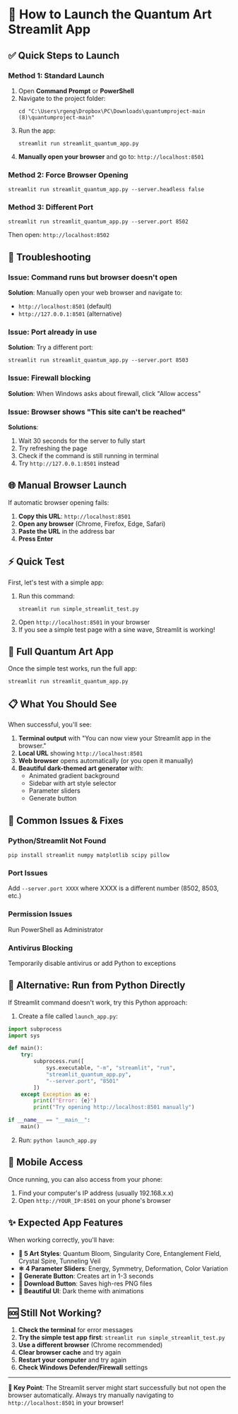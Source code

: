 # 🚀 How to Launch the Quantum Art Streamlit App

## ✅ Quick Steps to Launch

### **Method 1: Standard Launch**
1. Open **Command Prompt** or **PowerShell**
2. Navigate to the project folder:
   ```
   cd "C:\Users\rgeng\Dropbox\PC\Downloads\quantumproject-main (8)\quantumproject-main"
   ```
3. Run the app:
   ```
   streamlit run streamlit_quantum_app.py
   ```
4. **Manually open your browser** and go to: `http://localhost:8501`

### **Method 2: Force Browser Opening**
```
streamlit run streamlit_quantum_app.py --server.headless false
```

### **Method 3: Different Port**
```
streamlit run streamlit_quantum_app.py --server.port 8502
```
Then open: `http://localhost:8502`

## 🔧 Troubleshooting

### **Issue: Command runs but browser doesn't open**
**Solution**: Manually open your web browser and navigate to:
- `http://localhost:8501` (default)
- `http://127.0.0.1:8501` (alternative)

### **Issue: Port already in use**
**Solution**: Try a different port:
```
streamlit run streamlit_quantum_app.py --server.port 8503
```

### **Issue: Firewall blocking**
**Solution**: When Windows asks about firewall, click "Allow access"

### **Issue: Browser shows "This site can't be reached"**
**Solutions**:
1. Wait 30 seconds for the server to fully start
2. Try refreshing the page
3. Check if the command is still running in terminal
4. Try `http://127.0.0.1:8501` instead

## 🌐 Manual Browser Launch

If automatic browser opening fails:

1. **Copy this URL**: `http://localhost:8501`
2. **Open any browser** (Chrome, Firefox, Edge, Safari)
3. **Paste the URL** in the address bar
4. **Press Enter**

## ⚡ Quick Test

First, let's test with a simple app:

1. Run this command:
   ```
   streamlit run simple_streamlit_test.py
   ```
2. Open `http://localhost:8501` in your browser
3. If you see a simple test page with a sine wave, Streamlit is working!

## 🎨 Full Quantum Art App

Once the simple test works, run the full app:
```
streamlit run streamlit_quantum_app.py
```

## 📋 What You Should See

When successful, you'll see:
1. **Terminal output** with "You can now view your Streamlit app in the browser."
2. **Local URL** showing `http://localhost:8501`
3. **Web browser** opens automatically (or you open it manually)
4. **Beautiful dark-themed art generator** with:
   - Animated gradient background
   - Sidebar with art style selector
   - Parameter sliders
   - Generate button

## 🐛 Common Issues & Fixes

### **Python/Streamlit Not Found**
```
pip install streamlit numpy matplotlib scipy pillow
```

### **Port Issues**
Add `--server.port XXXX` where XXXX is a different number (8502, 8503, etc.)

### **Permission Issues**
Run PowerShell as Administrator

### **Antivirus Blocking**
Temporarily disable antivirus or add Python to exceptions

## 🔄 Alternative: Run from Python Directly

If Streamlit command doesn't work, try this Python approach:

1. Create a file called `launch_app.py`:
```python
import subprocess
import sys

def main():
    try:
        subprocess.run([
            sys.executable, "-m", "streamlit", "run", 
            "streamlit_quantum_app.py", 
            "--server.port", "8501"
        ])
    except Exception as e:
        print(f"Error: {e}")
        print("Try opening http://localhost:8501 manually")

if __name__ == "__main__":
    main()
```

2. Run: `python launch_app.py`

## 📱 Mobile Access

Once running, you can also access from your phone:
1. Find your computer's IP address (usually 192.168.x.x)
2. Open `http://YOUR_IP:8501` on your phone's browser

## ✨ Expected App Features

When working correctly, you'll have:
- **🎨 5 Art Styles**: Quantum Bloom, Singularity Core, Entanglement Field, Crystal Spire, Tunneling Veil
- **⚛️ 4 Parameter Sliders**: Energy, Symmetry, Deformation, Color Variation
- **🚀 Generate Button**: Creates art in 1-3 seconds
- **💾 Download Button**: Saves high-res PNG files
- **🌌 Beautiful UI**: Dark theme with animations

## 🆘 Still Not Working?

1. **Check the terminal** for error messages
2. **Try the simple test app first**: `streamlit run simple_streamlit_test.py`
3. **Use a different browser** (Chrome recommended)
4. **Clear browser cache** and try again
5. **Restart your computer** and try again
6. **Check Windows Defender/Firewall** settings

---

**🎯 Key Point**: The Streamlit server might start successfully but not open the browser automatically. Always try manually navigating to `http://localhost:8501` in your browser! 